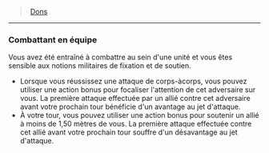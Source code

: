 ﻿---
!FeatItem
Id: feats_hd.md#combattant-en-équipe
ParentLink: feats_hd.md#dons
Name: Combattant en équipe
ParentName: Dons
NameLevel: 3
Attributes:
  Name: Combattant en équipe
  Markdown: >+
    ### <!--Name-->Combattant en équipe<!--/Name-->


    Vous avez été entraîné à combattre au sein d'une unité et vous êtes sensible aux notions militaires de fixation et de soutien.


    * Lorsque vous réussissez une attaque de corps-àcorps, vous pouvez utiliser une action bonus pour focaliser l'attention de cet adversaire sur vous. La première attaque effectuée par un allié contre cet adversaire avant votre prochain tour bénéficie d'un avantage au jet d'attaque.

    * À votre tour, vous pouvez utiliser une action bonus pour soutenir un allié à moins de 1,50 mètres de vous. La première attaque effectuée contre cet allié avant votre prochain tour souffre d'un désavantage au jet d'attaque.

AttributesDictionary: >+
  Name: Combattant en équipe

  Markdown: >+

    ### <!--Name-->Combattant en équipe<!--/Name-->





    Vous avez été entraîné à combattre au sein d'une unité et vous êtes sensible aux notions militaires de fixation et de soutien.





    * Lorsque vous réussissez une attaque de corps-àcorps, vous pouvez utiliser une action bonus pour focaliser l'attention de cet adversaire sur vous. La première attaque effectuée par un allié contre cet adversaire avant votre prochain tour bénéficie d'un avantage au jet d'attaque.



    * À votre tour, vous pouvez utiliser une action bonus pour soutenir un allié à moins de 1,50 mètres de vous. La première attaque effectuée contre cet allié avant votre prochain tour souffre d'un désavantage au jet d'attaque.



---
> [Dons](hd_feats.md)

---

### Combattant en équipe

Vous avez été entraîné à combattre au sein d'une unité et vous êtes sensible aux notions militaires de fixation et de soutien.

* Lorsque vous réussissez une attaque de corps-àcorps, vous pouvez utiliser une action bonus pour focaliser l'attention de cet adversaire sur vous. La première attaque effectuée par un allié contre cet adversaire avant votre prochain tour bénéficie d'un avantage au jet d'attaque.
* À votre tour, vous pouvez utiliser une action bonus pour soutenir un allié à moins de 1,50 mètres de vous. La première attaque effectuée contre cet allié avant votre prochain tour souffre d'un désavantage au jet d'attaque.


